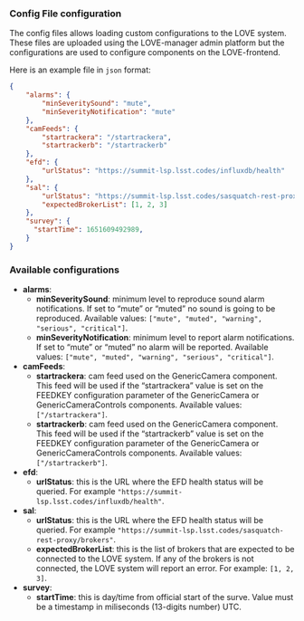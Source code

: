 ### Config File configuration

The config files allows loading custom configurations to the LOVE system. These files are uploaded using the LOVE-manager admin platform but the configurations are used to configure components on the LOVE-frontend.

Here is an example file in `json` format:

```json static
{
    "alarms": {
        "minSeveritySound": "mute",
        "minSeverityNotification": "mute"
    },
    "camFeeds": {
        "startrackera": "/startrackera",
        "startrackerb": "/startrackerb"
    },
    "efd": {
        "urlStatus": "https://summit-lsp.lsst.codes/influxdb/health"
    },
    "sal": {
        "urlStatus": "https://summit-lsp.lsst.codes/sasquatch-rest-proxy/brokers",
        "expectedBrokerList": [1, 2, 3]
    },
    "survey": {
      "startTime": 1651609492989,
    }
}
```

### Available configurations
- **alarms**:
  - **minSeveritySound**: minimum level to reproduce sound alarm notifications. If set to “mute” or “muted” no sound is going to be reproduced. Available values: `["mute", "muted", "warning", "serious", "critical"]`.
  - **minSeverityNotification**: minimum level to report alarm notifications. If set to “mute” or “muted” no alarm will be reported. Available values: `["mute", "muted", "warning", "serious", "critical"]`.
- **camFeeds**:
  - **startrackera**: cam feed used on the GenericCamera component. This feed will be used if the “startrackera” value is set on the FEEDKEY configuration parameter of the GenericCamera or GenericCameraControls components. Available values: `["/startrackera"]`.
  - **startrackerb**: cam feed used on the GenericCamera component. This feed will be used if the “startrackerb” value is set on the FEEDKEY configuration parameter of the GenericCamera or GenericCameraControls components. Available values: `["/startrackerb"]`.
- **efd**:
  - **urlStatus**: this is the URL where the EFD health status will be queried. For example `"https://summit-lsp.lsst.codes/influxdb/health"`.
- **sal**:
  - **urlStatus**: this is the URL where the EFD health status will be queried. For example `"https://summit-lsp.lsst.codes/sasquatch-rest-proxy/brokers"`.
  - **expectedBrokerList**: this is the list of brokers that are expected to be connected to the LOVE system. If any of the brokers is not connected, the LOVE system will report an error. For example: `[1, 2, 3]`.
- **survey**:
  - **startTime**: this is day/time from official start of the surve. Value must be a timestamp in miliseconds (13-digits number) UTC.
